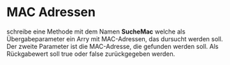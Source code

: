 # MAC Adressen
schreibe eine Methode mit dem Namen **SucheMac** welche als Übergabeparameter ein Arry mit MAC-Adressen, das dursucht werden soll. Der zweite Parameter ist die MAC-Adresse, die gefunden werden soll. Als Rückgabewert soll true oder false zurückgegeben werden.
